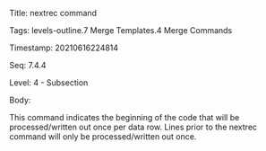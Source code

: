 Title:  nextrec command

Tags:   levels-outline.7 Merge Templates.4 Merge Commands

Timestamp: 20210616224814

Seq:    7.4.4

Level:  4 - Subsection

Body: 

This command indicates the beginning of the code that will be processed/written out once per data row. Lines prior to the nextrec command will only be processed/written out once.
